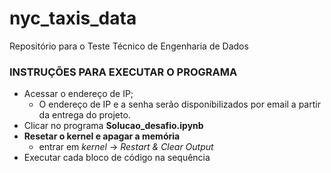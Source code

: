 # nyc_taxis_data
Repositório para o Teste Técnico de Engenharia de Dados


### INSTRUÇÕES PARA EXECUTAR O PROGRAMA

- Acessar o endereço de IP; 
   - O endereço de IP e a senha serão disponibilizados por email a partir da entrega do projeto.
- Clicar no programa **Solucao_desafio.ipynb**
- **Resetar o kernel e apagar a memória**
   - entrar em *kernel* -> *Restart & Clear Output*
- Executar cada bloco de código na sequência
  
